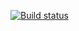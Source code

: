 [![Build status](https://ci.appveyor.com/api/projects/status/mwvl498rk0cyp46i?svg=true)](https://ci.appveyor.com/project/AnnaSolozobova/selenide)